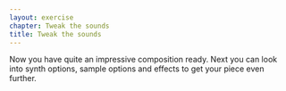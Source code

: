 ```yaml
---
layout: exercise
chapter: Tweak the sounds
title: Tweak the sounds
---
```


Now you have quite an impressive composition ready. Next you can look into synth options, sample options and effects to get your piece even further.